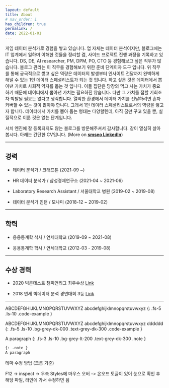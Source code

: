 ```yaml
---
layout: default
title: About
# nav_order: 1
has_children: true
permalink: /
date: 2022-01-01
---
```


게임 데이터 분석가로 경험을 쌓고 있습니다. 업 자체는 데이터 분석이지만, 블로그에는 IT 업계에서 일하며 이해한 것들을 정리할 겸, 사이드 프로젝트 진행 과정을 기록하고 있습니다. DS, DE, AI researcher, PM, DPM, PO, CTO 등 경험해보고 싶은 직무가 많습니다. 블로그 관리는 이 직무를 경험해보기 위한 준비 단계이자 도구 입니다. 위 직무를 통해 궁극적으로 쌓고 싶은 역량은 데이터의 발생부터 인사이트 전달까지 완벽하게 해낼 수 있는 1인 데이터 스페셜리스트가 되는 것 입니다. 하고 싶은 것은 데이터에서 뽑아낸 가치로 사회적 약자를 돕는 것 입니다. 이들 집단은 당장의 먹고 사는 가치가 중요하기 때문에 데이터에서 뽑아낸 가치는 필요하진 않습니다. 다만 그 가치를 접할 기회조차 박탈될 필요는 없다고 생각합니다. 열악한 환경에서 데이터 가치를 전달하려면 혼자 커버할 수 있는 것이 많아야 합니다. 그래서 1인 데이터 스페셜리스트로서의 역량을 쌓고자 합니다. 데이터에서 가치를 뽑아 돕는 형태는 다양할텐데, 아직 꿈만 꾸고 있을 뿐, 실질적으로 이룬 것은 없는 단계입니다. 

서치 엔진에 잘 등록되지도 않는 블로그를 방문해주셔서 감사합니다. 같이 열심히 살아봅시다. 아래는 간단한 CV입니다. (More on [**smseo LinkedIn**](https://www.linkedin.com/in/seungmin-seo-049b69195/))

***

## 경력

- 데이터 분석가 / 크래프톤 (2021-09 ~)

- HR 데이터 분석가 / 삼성경제연구소 (2021-04 ~ 2021-06)

- Laboratory Research Assistant / 서울대학교 병원 (2019-02 ~ 2019-08)

- 데이터 분석가 인턴 / 모나미 (2018-12 ~ 2019-02)

***

## 학력

- 응용통계학 석사 / 연세대학교 (2019-09 ~ 2021-08)

- 응용통계학 학사 / 연세대학교 (2012-03 - 2019-08)

***

## 수상 경력

* 2020 빅콘테스트 챔피언리그 최우수상 [Link](https://s-seo.github.io/projects/bigcon)

* 2018 연세 빅데이터 분석 경연대회 3등 [Link](https://s-seo.github.io/projects/yonsei)

***



ABCDEFGHIJKLMNOPQRSTUVWXYZ
abcdefghijklmnopqrstuvwxyz
{: .fs-5 .ls-10 .code-example }


ABCDEFGHIJKLMNOPQRSTUVWXYZ
abcdefghijklmnopqrstuvwxyz dddddd
{: .fs-5 .ls-10 .bg-grey-dk-000 .text-grey-dk-300 .code-example }

A paragraph
{: .fs-3 .ls-10 .bg-grey-lt-200 .text-grey-dk-300 .note }

```markdown
{: .note }
A paragraph
```


테마 수정 방법 (크롬 기준)

F12 -> inspect -> 우측 Styles에 마우스 오버 -> 온오프 토글이 있어 눈으로 확인 후 해당 파일, 라인에 가서 수정하면 됨 



